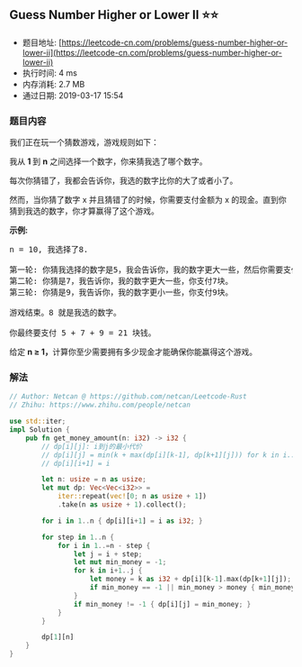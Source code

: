 ## Guess Number Higher or Lower II :star::star:
- 题目地址: [https://leetcode-cn.com/problems/guess-number-higher-or-lower-ii](https://leetcode-cn.com/problems/guess-number-higher-or-lower-ii)
- 执行时间: 4 ms 
- 内存消耗: 2.7 MB
- 通过日期: 2019-03-17 15:54

### 题目内容
<p>我们正在玩一个猜数游戏，游戏规则如下：</p>

<p>我从 <strong>1 </strong>到 <strong>n</strong> 之间选择一个数字，你来猜我选了哪个数字。</p>

<p>每次你猜错了，我都会告诉你，我选的数字比你的大了或者小了。</p>

<p>然而，当你猜了数字 x 并且猜错了的时候，你需要支付金额为 x 的现金。直到你猜到我选的数字，你才算赢得了这个游戏。</p>

<p><strong>示例:</strong></p>

<pre>n = 10, 我选择了8.

第一轮: 你猜我选择的数字是5，我会告诉你，我的数字更大一些，然后你需要支付5块。
第二轮: 你猜是7，我告诉你，我的数字更大一些，你支付7块。
第三轮: 你猜是9，我告诉你，我的数字更小一些，你支付9块。

游戏结束。8 就是我选的数字。

你最终要支付 5 + 7 + 9 = 21 块钱。
</pre>

<p>给定 <strong>n ≥ 1，</strong>计算你至少需要拥有多少现金才能确保你能赢得这个游戏。</p>


### 解法
```rust
// Author: Netcan @ https://github.com/netcan/Leetcode-Rust
// Zhihu: https://www.zhihu.com/people/netcan

use std::iter;
impl Solution {
    pub fn get_money_amount(n: i32) -> i32 {
        // dp[i][j]: i到j的最小代价
        // dp[i][j] = min(k + max(dp[i][k-1], dp[k+1][j])) for k in i..j
        // dp[i][i+1] = i

        let n: usize = n as usize;
        let mut dp: Vec<Vec<i32>> =
            iter::repeat(vec![0; n as usize + 1])
            .take(n as usize + 1).collect();

        for i in 1..n { dp[i][i+1] = i as i32; }

        for step in 1..n {
            for i in 1..=n - step {
                let j = i + step;
                let mut min_money = -1;
                for k in i+1..j {
                    let money = k as i32 + dp[i][k-1].max(dp[k+1][j]);
                    if min_money == -1 || min_money > money { min_money = money; }
                }
                if min_money != -1 { dp[i][j] = min_money; }
            }
        }

        dp[1][n]
    }
}

```
